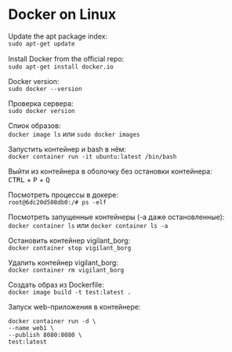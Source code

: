 # Docker on Linux

Update the apt package index:  
`sudo apt-get update`

Install Docker from the oﬃcial repo:  
`sudo apt-get install docker.io`

Docker version:  
`sudo docker --version`

Проверка сервера:  
`sudo docker version`

Спиок образов:  
`docker image ls`
или
`sudo docker images`

Запустить контейнер и bash в нём:  
`docker container run -it ubuntu:latest /bin/bash`

Выйти из контейнера в оболочку без остановки контейнера:  
<kbd>CTRL</kbd> + <kbd>P</kbd> + <kbd>Q</kbd>

Посмотреть процессы в докере:  
`root@6dc20d508db0:/# ps -elf`

Посмотреть запущенные контейнеры (-a даже остановленные):  
`docker container ls`
или
`docker container ls -a`

Остановить контейнер vigilant_borg:  
`docker container stop vigilant_borg`

Удалить контейнер vigilant_borg:  
`docker container rm vigilant_borg`

Создать образ из Dockerfile:  
`docker image build -t test:latest .`

Запуск web-приложения в контейнере:
```
docker container run -d \
--name web1 \
--publish 8080:8080 \
test:latest
```
